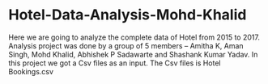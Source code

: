 # Hotel-Data-Analysis-Mohd-Khalid
Here we are going to analyze the complete data of Hotel from 2015 to 2017. Analysis project was done by a group of 5 members – Amitha K, Aman Singh, Mohd Khalid, Abhishek P Sadawarte and Shashank Kumar Yadav. In this project we got a Csv files as an input. The Csv files is Hotel Bookings.csv
